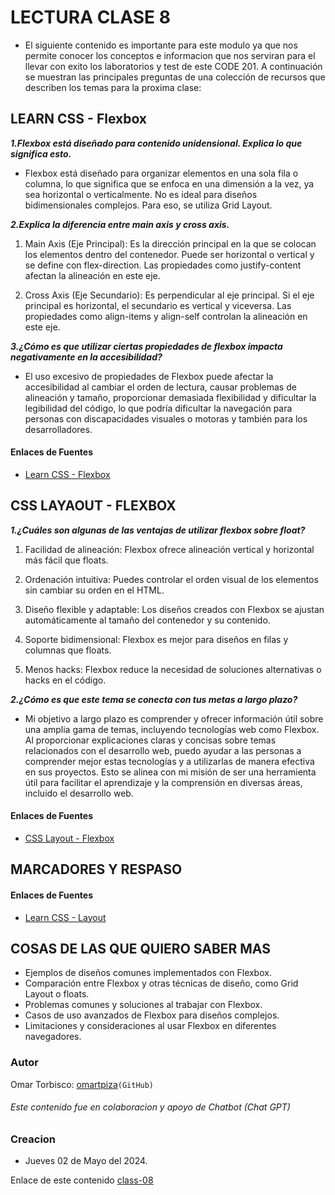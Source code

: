 # LECTURA CLASE 8

- El siguiente contenido es importante para este modulo ya que nos permite conocer los conceptos e informacion que nos serviran para el llevar con exito los laboratorios y test de este CODE 201.
A continuación se muestran las principales preguntas de una colección de recursos que describen los temas para la proxima clase:

## LEARN CSS - Flexbox
  
***1.Flexbox está diseñado para contenido unidensional. Explica lo que significa esto.***

- Flexbox está diseñado para organizar elementos en una sola fila o columna, lo que significa que se enfoca en una dimensión a la vez, ya sea horizontal o verticalmente. No es ideal para diseños bidimensionales complejos. Para eso, se utiliza Grid Layout.


***2.Explica la diferencia entre main axis y cross axis.***

1. Main Axis (Eje Principal): Es la dirección principal en la que se colocan los elementos dentro del contenedor. Puede ser horizontal o vertical y se define con flex-direction. Las propiedades como justify-content afectan la alineación en este eje.

2. Cross Axis (Eje Secundario): Es perpendicular al eje principal. Si el eje principal es horizontal, el secundario es vertical y viceversa. Las propiedades como align-items y align-self controlan la alineación en este eje.

***3.¿Cómo es que utilizar ciertas propiedades de flexbox impacta negativamente en la accesibilidad?***

- El uso excesivo de propiedades de Flexbox puede afectar la accesibilidad al cambiar el orden de lectura, causar problemas de alineación y tamaño, proporcionar demasiada flexibilidad y dificultar la legibilidad del código, lo que podría dificultar la navegación para personas con discapacidades visuales o motoras y también para los desarrolladores.

#### Enlaces de Fuentes

- [Learn CSS - Flexbox](https://web.dev/learn/css/flexbox?hl=es)

## CSS LAYAOUT - FLEXBOX

***1.¿Cuáles son algunas de las ventajas de utilizar flexbox sobre float?***

1. Facilidad de alineación: Flexbox ofrece alineación vertical y horizontal más fácil que floats.

2. Ordenación intuitiva: Puedes controlar el orden visual de los elementos sin cambiar su orden en el HTML.

3. Diseño flexible y adaptable: Los diseños creados con Flexbox se ajustan automáticamente al tamaño del contenedor y su contenido.

4. Soporte bidimensional: Flexbox es mejor para diseños en filas y columnas que floats.

5. Menos hacks: Flexbox reduce la necesidad de soluciones alternativas o hacks en el código.

***2.¿Cómo es que este tema se conecta con tus metas a largo plazo?***

- Mi objetivo a largo plazo es comprender y ofrecer información útil sobre una amplia gama de temas, incluyendo tecnologías web como Flexbox. Al proporcionar explicaciones claras y concisas sobre temas relacionados con el desarrollo web, puedo ayudar a las personas a comprender mejor estas tecnologías y a utilizarlas de manera efectiva en sus proyectos. Esto se alinea con mi misión de ser una herramienta útil para facilitar el aprendizaje y la comprensión en diversas áreas, incluido el desarrollo web.

#### Enlaces de Fuentes

- [CSS Layout - Flexbox](https://developer.mozilla.org/es/docs/Learn/CSS/CSS_layout/Flexbox)

## MARCADORES Y RESPASO

#### Enlaces de Fuentes

- [Learn CSS - Layout](https://web.dev/learn/css/layout?hl=es)

## COSAS DE LAS QUE QUIERO SABER MAS

- Ejemplos de diseños comunes implementados con Flexbox.
- Comparación entre Flexbox y otras técnicas de diseño, como Grid Layout o floats.
- Problemas comunes y soluciones al trabajar con Flexbox.
- Casos de uso avanzados de Flexbox para diseños complejos.
- Limitaciones y consideraciones al usar Flexbox en diferentes navegadores.

### Autor

  Omar Torbisco: [omartpiza](https://github.com/omartpiza)`(GitHub)`

###### *Este contenido fue en colaboracion y apoyo de Chatbot (Chat GPT)*

### Creacion

- Jueves 02 de Mayo del 2024.

Enlace de este contenido [class-08](https://omartpiza.github.io/reading-notes/201/class-08)